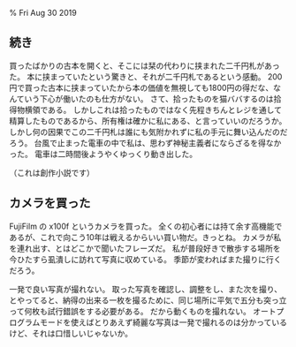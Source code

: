 % Fri Aug 30 2019

## 続き

買ったばかりの古本を開くと、そこには栞の代わりに挟まれた二千円札があった。
本に挟まっていたという驚きと、それが二千円札であるという感動。
200円で買った古本に挟まっていたから本の価値を無視しても1800円の得だな、なんていう下心が働いたのも仕方がない。
さて、拾ったものを猫ババするのは拾得物横領である。
しかしこれは拾ったものではなく先程きちんとレジを通して精算したものであるから、所有権は確かに私にある、と言っていいのだろうか。
しかし何の因果でこの二千円札は誰にも気附かれずに私の手元に舞い込んだのだろう。
台風で止まった電車の中で私は、思わず神秘主義者にならざるを得なかった。
電車は二時間後ようやくゆっくり動き出した。

（これは創作小説です）

## カメラを買った

FujiFilm の x100f というカメラを買った。
全くの初心者には持て余す高機能であるが、これで向こう10年は戦えるからいい買い物だ。きっとね。
カメラが私を連れ出す、とはどこかで聞いたフレーズだ。
私が普段好きで散歩する場所を今ひたすら虱潰しに訪れて写真に収めている。
季節が変わればまた撮りに行くだろう。

一発で良い写真が撮れない。
取った写真を確認し、調整をし、また次を撮り、とやってると、納得の出来る一枚を撮るために、同じ場所に平気で五分も突っ立って何枚も試行錯誤をする必要がある。
だから動くものを撮れない。
オートプログラムモードを使えばとりあえず綺麗な写真は一発で撮れるのは分かっているけど、それは口惜しいじゃないか。

